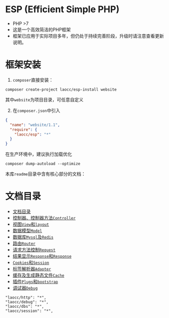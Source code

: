 
# ESP (Efficient Simple PHP)
- PHP >7
- 这是一个高效简洁的PHP框架
- 框架已应用于实际项目多年，但仍处于持续完善阶段，升级时请注意查看更新说明。

# 框架安装

1. `composer`直接安装：
```
composer create-project laocc/esp-install website
```
其中`website`为项目目录，可任意自定义


2. 在`composer.json`中引入
```json
{
  "name": "website/1.1",
  "require": {
    "laocc/esp": "*"
  }
}
```

在生产环境中，建议执行加载优化
```
composer dump-autoload --optimize
```


本库`readme`目录中含有核心部分的文档：

# 文档目录
- [文档目录](./readme/0.aboutme.md)
- [控制器、控制器方法`Controller`](./readme/1.controllers.md)
- [视图`View`和`layout`](./readme/2.views.md)
- [数据模型`Model`](./readme/3.models.md)
- [数据库`Mysql`及`Redis`](./readme/4.databases.md)
- [路由`Router`](./readme/5.routes.md)
- [请求方法控制`Request`](./readme/6.request.md)
- [结果显示`Response`和`Response`](./readme/7.response.md)
- [`Cookies`和`Session`](./readme/8.cookies.md)
- [标签解析器`Adapter`](./readme/9.adapter.md)
- [缓存及生成静态文件`Cache`](./readme/10.cache.md)
- [插件`Plugs`和`bootstrap`](./readme/11.plugs.md)
- [调试器`Debug`](./readme/20.debug.md)

```
"laocc/http": "*",
"laocc/debug": "*",
"laocc/dbs": "*",
"laocc/session": "*",
```
